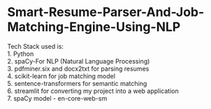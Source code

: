 # Smart-Resume-Parser-And-Job-Matching-Engine-Using-NLP
Tech Stack used is: <br> 1. Python <br> 2. spaCy-For NLP (Natural Language Processing)  <br> 3. pdfminer.six and docx2txt for parsing resumes  <br> 4. scikit-learn for job matching model  <br> 5. sentence-transformers for semantic matching  <br> 6. streamlit for converting my project into a web application   <br> 7. spaCy model - en-core-web-sm
